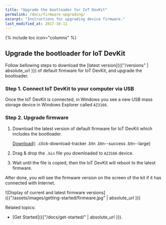 ```yaml
---
title: "Upgrade the bootloader for IoT DevKit"
permalink: /docs/firmware-upgrading/
excerpt: "Instructions for upgrading device firmware."
last_modified_at: 2017-10-11
---
```


{% include toc icon="columns" %}

## Upgrade the bootloader for IoT DevKit

Follow bellowing steps to download the [latest version]({{"/versions" | absolute_url }}) of default firmware for IoT DevKit, and upgrade the bootloader.

### Step 1. Connect IoT DevKit to your computer via USB

Once the IoT DevKit is connected, in Windows you see a new USB mass storage device in Windows Explorer called `AZ3166`. 

### Step 2. Upgrade firmware

1. Download the latest version of default firmware for IoT DevKit which includes the bootloader.

	[<i class='fa fa-download'></i> Download](https://aka.ms/devkit/prod/firmware/latest){: .click-download-tracker .btn .btn--success .btn--large}


2. Drag & drop the `.bin` file you downloaded to `AZ3166` device.

3. Wait until the file is copied, then the IoT DevKit will reboot to the latest firmware.

After done, you will see the firmware version on the screen of the kit if it has connected with Internet.

![Display of current and latest firmware versions]({{"/assets/images/getting-started/firmware.jpg" | absolute_url }})


Related topics:

- [Get Started]({{"/docs/get-started/" | absolute_url }}).
